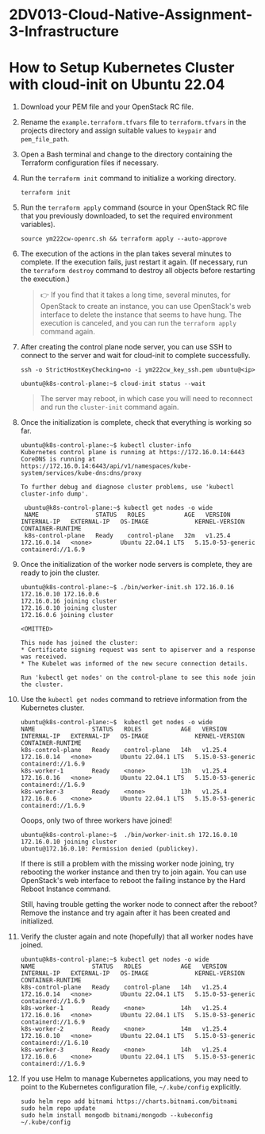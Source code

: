 # 2DV013-Cloud-Native-Assignment-3-Infrastructure

# How to Setup Kubernetes Cluster with cloud-init on Ubuntu 22.04

1. Download your PEM file and your OpenStack RC file.
2. Rename the `example.terraform.tfvars` file to `terraform.tfvars` in the projects directory and assign suitable values to `keypair` and `pem_file_path`.
3. Open a Bash terminal and change to the directory containing the Terraform configuration files if necessary.
4. Run the `terraform init` command to initialize a working directory.

   ```text
   terraform init
   ```

5. Run the `terraform apply` command (source in your OpenStack RC file that you previously downloaded, to set the required environment variables).

   ```text
   source ym222cw-openrc.sh && terraform apply --auto-approve
   ```

6. The execution of the actions in the plan takes several minutes to complete. If the execution fails, just restart it again. (If necessary, run the `terraform destroy` command to destroy all objects before restarting the execution.)
   > 👉 If you find that it takes a long time, several minutes, for OpenStack to create an instance, you can use OpenStack's web interface to delete the instance that seems to have hung. The execution is canceled, and you can run the `terraform apply` command again.
7. After creating the control plane node server, you can use SSH to connect to the server and wait for cloud-init to complete successfully.

   ```text
   ssh -o StrictHostKeyChecking=no -i ym222cw_key_ssh.pem ubuntu@<ip>
   ```

   ```text
   ubuntu@k8s-control-plane:~$ cloud-init status --wait
   ```

   > The server may reboot, in which case you will need to reconnect and run the `cluster-init` command again.

8. Once the initialization is complete, check that everything is working so far.

   ```text
   ubuntu@k8s-control-plane:~$ kubectl cluster-info
   Kubernetes control plane is running at https://172.16.0.14:6443
   CoreDNS is running at https://172.16.0.14:6443/api/v1/namespaces/kube-system/services/kube-dns:dns/proxy

   To further debug and diagnose cluster problems, use 'kubectl cluster-info dump'.
   ```

   ```text
    ubuntu@k8s-control-plane:~$ kubectl get nodes -o wide
    NAME                STATUS   ROLES           AGE   VERSION   INTERNAL-IP   EXTERNAL-IP   OS-IMAGE             KERNEL-VERSION      CONTAINER-RUNTIME
    k8s-control-plane   Ready    control-plane   32m   v1.25.4   172.16.0.14   <none>        Ubuntu 22.04.1 LTS   5.15.0-53-generic   containerd://1.6.9
   ```

9. Once the initialization of the worker node servers is complete, they are ready to join the cluster.

   ```text
   ubuntu@k8s-control-plane:~$ ./bin/worker-init.sh 172.16.0.16 172.16.0.10 172.16.0.6
   172.16.0.16 joining cluster
   172.16.0.10 joining cluster
   172.16.0.6 joining cluster

   <OMITTED>

   This node has joined the cluster:
   * Certificate signing request was sent to apiserver and a response was received.
   * The Kubelet was informed of the new secure connection details.

   Run 'kubectl get nodes' on the control-plane to see this node join the cluster.
   ```

10. Use the `kubectl get nodes` command to retrieve information from the Kubernetes cluster.

    ```text
    ubuntu@k8s-control-plane:~$  kubectl get nodes -o wide
    NAME                STATUS   ROLES           AGE   VERSION   INTERNAL-IP   EXTERNAL-IP   OS-IMAGE             KERNEL-VERSION      CONTAINER-RUNTIME
    k8s-control-plane   Ready    control-plane   14h   v1.25.4   172.16.0.14   <none>        Ubuntu 22.04.1 LTS   5.15.0-53-generic   containerd://1.6.9
    k8s-worker-1        Ready    <none>          13h   v1.25.4   172.16.0.16   <none>        Ubuntu 22.04.1 LTS   5.15.0-53-generic   containerd://1.6.9
    k8s-worker-3        Ready    <none>          13h   v1.25.4   172.16.0.6    <none>        Ubuntu 22.04.1 LTS   5.15.0-53-generic   containerd://1.6.9
    ```

    Ooops, only two of three workers have joined!

    ```text
    ubuntu@k8s-control-plane:~$  ./bin/worker-init.sh 172.16.0.10
    172.16.0.10 joining cluster
    ubuntu@172.16.0.10: Permission denied (publickey).
    ```

    If there is still a problem with the missing worker node joining, try rebooting the worker instance and then try to join again. You can use OpenStack's web interface to reboot the failing instance by the Hard Reboot Instance command.

    Still, having trouble getting the worker node to connect after the reboot? Remove the instance and try again after it has been created and initialized.

11. Verify the cluster again and note (hopefully) that all worker nodes have joined.

    ```text
    ubuntu@k8s-control-plane:~$ kubectl get nodes -o wide
    NAME                STATUS   ROLES           AGE   VERSION   INTERNAL-IP   EXTERNAL-IP   OS-IMAGE             KERNEL-VERSION      CONTAINER-RUNTIME
    k8s-control-plane   Ready    control-plane   14h   v1.25.4   172.16.0.14   <none>        Ubuntu 22.04.1 LTS   5.15.0-53-generic   containerd://1.6.9
    k8s-worker-1        Ready    <none>          14h   v1.25.4   172.16.0.16   <none>        Ubuntu 22.04.1 LTS   5.15.0-53-generic   containerd://1.6.9
    k8s-worker-2        Ready    <none>          14m   v1.25.4   172.16.0.10   <none>        Ubuntu 22.04.1 LTS   5.15.0-53-generic   containerd://1.6.10
    k8s-worker-3        Ready    <none>          14h   v1.25.4   172.16.0.6    <none>        Ubuntu 22.04.1 LTS   5.15.0-53-generic   containerd://1.6.9
    ```

12. If you use Helm to manage Kubernetes applications, you may need to point to the Kubernetes configuration file, `~/.kube/config` explicitly.

    ```text
    sudo helm repo add bitnami https://charts.bitnami.com/bitnami
    sudo helm repo update
    sudo helm install mongodb bitnami/mongodb --kubeconfig ~/.kube/config
    ```
